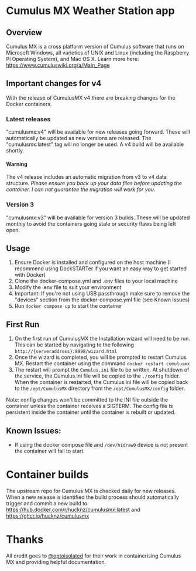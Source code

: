 # Cumulus MX Weather Station app

## Overview
Cumulus MX is a cross platform version of Cumulus software that runs on Microsoft Windows, all varieties of UNIX and Linux (including the Raspberry Pi Operating System), and Mac OS X. Learn more here: https://www.cumuluswiki.org/a/Main_Page

## Important changes for v4 ##

With the release of CumulusMX v4 there are breaking changes for the Docker containers. 

### Latest releases ###
"cumulusmx:v4" will be available for new releases going forward. These will automatically be updated as new versions are released. The "cumulusmx:latest" tag will no longer be used. A v4 build will be available shortly. 

#### Warning ####
The v4 release includes an automatic migration from v3 to v4 data structure. *Please ensure you back up your data files before updating the container. I can not guarantee the migration will work for you.*

### Version 3 ###
"cumulusmx:v3" will be available for version 3 builds. These will be updated monthly to avoid the containers going stale or security flaws being left open. 

## Usage
1. Ensure Docker is installed and configured on the host machine (I recommend using DockSTARTer if you want an easy way to get started with Docker)
2. Clone the docker-compose.yml and .env files to your local machine
3. Modify the .env file to suit your environment
4. Important: If you're not using USB passthrough make sure to remove the "devices" section from the docker-compose.yml file (see Known Issues)
5. Run `docker compose up` to start the container

## First Run
1. On the first run of CumulusMX the Installation wizard will need to be run. This can be started by navigating to the following `http://{serveraddress}:8998/wizard.html`
2. Once the wizard is completed, you will be prompted to restart Cumulus MX. Restart the container using the command `docker restart cumulusmx`
3. The restart will prompt the `Cumulus.ini` file to be written. At shutdown of the service, the Cumulus.ini file will be copied to the `./config` folder. When the container is restarted, the Cumulus.ini file will be copied back to the `/opt/CumulusMX` directory from the `/opt/CumulusMX/config` folder.

Note: config changes won't be committed to the INI file outside the container unless the container receives a SIGTERM. The config file is persistent inside the container until the container is rebuilt or updated.

## Known Issues:
* If using the docker compose file and `/dev/hidraw0` device is not present the container will fail to start.

# Container builds
The upstream repo for Cumulus MX is checked daily for new releases. When a new release is identified the build process should automatically trigger and commit a new build to https://hub.docker.com/r/hucknz/cumulusmx:latest and https://ghcr.io/hucknz/cumulusmx

# Thanks

All credit goes to [@optoisolated](https://github.com/optoisolated/MXWeather) for their work in containerising Cumulus MX and providing helpful documentation. 
